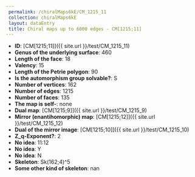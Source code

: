 ```yaml
--- 
 permalink: /chiralMaps6kE/CM_1215_11 
 collection: chiralMaps6kE
 layout: dataEntry
 title: Chiral maps up to 6000 edges - CM[1215;11]
---
```


- **ID**: [CM[1215;11]]({{ site.url }}/test/CM_1215_11)
- **Genus of the underlying surface**: 460
- **Length of the face**: 18
- **Valency**: 15
- **Length of the Petrie polygon**: 90
- **Is the automorphism group solvable?**: S
- **Number of vertices**: 162
- **Number of edges**: 1215
- **Number of faces**: 135
- **The map is self-**: none
- **Dual map**: [CM[1215;9]]({{ site.url }}/test/CM_1215_9)
- **Mirror (enantihomorphic) map**: [CM[1215;12]]({{ site.url }}/test/CM_1215_12)
- **Dual of the mirror image**: [CM[1215;10]]({{ site.url }}/test/CM_1215_10)
- **Z_q-Exponent?**: 2
- **No idea**:  11:12
- **No idea**: Y
- **No idea**: N
- **Skeleton**: Sk(162;4)^5
- **Some other kind of skeleton**: nan
